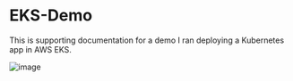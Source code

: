 # EKS-Demo

This is supporting documentation for a demo I ran deploying a Kubernetes app in AWS EKS. 

![image](https://github.com/sagarsuri89/EKS-Demo/assets/84547486/b3a169f0-1196-4671-88bc-469d68ee7506)
